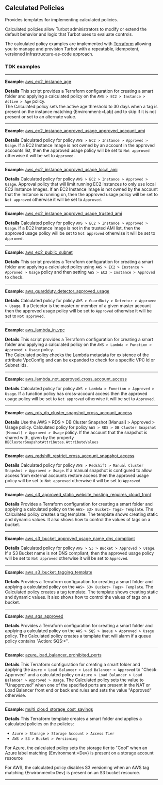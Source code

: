 ## Calculated Policies

Provides templates for implementing calculated policies. 

Calculated policies allow Turbot administrators to modify or extend the default behavior and logic that Turbot uses to evaluate controls.

The calculated policy examples are implemented with [Terraform](https://www.terraform.io) allowing you to manage and 
provision Turbot with a repeatable, idempotent, versioned infrastructure-as-code approach.

### TDK examples

---

**Example**: [aws_ec2_instance_age](./aws_ec2_instance_age/README.md)

**Details**
This script provides a Terraform configuration for creating a smart folder and applying a calculated policy on the 
`AWS > EC2 > Instance > Active > Age` policy.  
The Calculated policy sets the active age threshold to 30 days when a tag is present on the instance matching 
{Environment:=Lab} and to skip if it is not present or set to an alternate value.

---

**Example**: [aws_ec2_instance_approved_usage_approved_account_ami](./aws_ec2_instance_approved_usage_approved_account_ami/README.md)

**Details**
Calculated policy for policy `AWS > EC2 > Instance > Approved > Usage`.
If a EC2 Instance Image is not owned by an account in the approved accounts list, then the approved usage
policy will be set to `Not approved` otherwise it will be set to `Approved`.

---

**Example**: [aws_ec2_instance_approved_usage_local_ami](./aws_ec2_instance_approved_usage_local_ami/README.md)

**Details**
Calculated policy for policy `AWS > EC2 > Instance > Approved > Usage`.
Approval policy that will limit running EC2 Instances to only use local EC2 Instance Images.
If an EC2 Instance Image is not owned by the account that the Instance is running on, then the approved usage
policy will be set to `Not approved` otherwise it will be set to `Approved`.

---

**Example**: [aws_ec2_instance_approved_usage_trusted_ami](./aws_ec2_instance_approved_usage_trusted_ami/README.md)

**Details**
Calculated policy for policy `AWS > EC2 > Instance > Approved > Usage`.
If a EC2 Instance Image is not in the trusted AMI list, then the approved usage
policy will be set to `Not approved` otherwise it will be set to `Approved`.

---

**Example**: [aws_ec2_public_subnet](./aws_ec2_public_subnet/README.md)

**Details**
This script provides a Terraform configuration for creating a smart folder and applying a calculated policy using 
`AWS > EC2 > Instance > Approved > Usage` policy and then setting `AWS > EC2 > Instance > Approved` to check.

---

**Example**: [aws_guardduty_detector_approved_usage](./aws_guardduty_detector_approved_usage/README.md)

**Details**
Calculated policy for policy `AWS > GuardDuty > Detector > Approved > Usage`.
If a Detector is the master or member of a given master account then the approved usage policy will be set
to `Approved` otherwise it will be set to `Not approved`.

---

**Example**: [aws_lambda_in_vpc](./aws_lambda_in_vpc/README.md)

**Details**
This script provides a Terraform configuration for creating a smart folder and applying a calculated policy on the 
`AWS > Lambda > Function > Approved > Usage` policy.  
The Calculated policy checks the Lambda metadata for existence of the attribute VpcConfig and can be expanded to check
for a specific VPC Id or Subnet Ids.

---

**Example**: [aws_lambda_not_approved_cross_account_access](./aws_lambda_not_approved_cross_account_access/README.md)

**Details**
Calculated policy for policy `AWS > Lambda > Function > Approved > Usage`.
If a function policy has cross-account access then the approved usage policy will be set to `Not approved` otherwise
it will be set to `Approved`.

---

**Example**: [aws_rds_db_cluster_snapshot_cross_account_access](./aws_rds_db_cluster_snapshot_cross_account_access/README.md)

**Details**
Use the AWS > RDS > DB Cluster Snapshot [Manual] > Approved > Usage policy.
Calculated policy for policy `AWS > RDS > DB Cluster Snapshot [Manual] > Approved > Usage` policy.
If the account that the snapshot is shared with, given by the property `DBClusterSnapshotAttributes.AttributeValues`

---

**Example**: [aws_redshift_restrict_cross_account_snapshot_access](./aws_redshift_restrict_cross_account_snapshot_access/README.md)

**Details**
Calculated policy for policy `AWS > Redshift > Manual Cluster Snapshot > Approved > Usage`.
If a manual snapshot is configured to allow access from external accounts restore access then the approved usage 
policy will be set to `Not approved` otherwise it will be set to `Approved`.

---

**Example**: [aws_s3_approved_static_website_hosting_requires_cloud_front](./aws_s3_approved_static_website_hosting_requires_cloud_front/README.md)

**Details**
Provides a Terraform configuration for creating a smart folder and applying a calculated policy on the 
`AWS> S3> Bucket> Tags> Template`.
The Calculated policy creates a tag template.
The template shows creating static and dynamic values.
It also shows how to control the values of tags on a bucket.

---

**Example**: [aws_s3_bucket_approved_usage_name_dns_compliant](./aws_s3_bucket_approved_usage_name_dns_compliant/README.md)

**Details**
Calculated policy for policy `AWS > S3 > Bucket > Approved > Usage`.
If a S3 Bucket name is not DNS compliant, then the approved usage policy will be set to `Not approved` otherwise
it will be set to `Approved`.

---

**Example**: [aws_s3_bucket_tagging_template](./aws_s3_bucket_tagging_template/README.md)

**Details**
Provides a Terraform configuration for creating a smart folder and applying a calculated policy on the 
`AWS> S3> Bucket> Tags> Template`.
The Calculated policy creates a tag template.
The template shows creating static and dynamic values.
It also shows how to control the values of tags on a bucket.

---

**Example**: [aws_sqs_approved](./aws_sqs_approved/README.md)

**Details**
Provides a Terraform configuration for creating a smart folder and applying a calculated policy on the 
`AWS > SQS > Queue > Approved > Usage` policy.
The Calculated policy creates a template that will alarm if a queue policy contains "Action: SQS:*".

---

**Example**: [azure_load_balancer_prohibited_ports](./azure_load_balancer_prohibited_ports/README.md)

**Details**
This Terraform configuration for creating a smart folder and applying the 
`Azure > Load Balancer > Load Balancer > Approved` to "Check: Approved" and a calculated policy on 
`Azure > Load Balancer > Load Balancer > Approved > Usage`.
The Calculated policy sets the value to "Unapproved" when one of the specified ports are present in the NAT or Load 
Balancer front end or back end rules and sets the value "Approved" otherwise.

---

**Example**: [multi_cloud_storage_cost_savings](./multi_cloud_storage_cost_savings/README.md)

**Details**
This Terraform template creates a smart folder and applies a calculated policies on the policies:

- `Azure > Storage > Storage Account > Access Tier`
- `AWS > S3 > Bucket > Versioning`

For Azure, the calculated policy sets the storage tier to "Cool" when an Azure label matching {Environment:=Dev} is 
present on a storage account resource

For AWS, the calculated policy disables S3 versioning when an AWS tag matching {Environment:=Dev} is present on an 
S3 bucket resource.

---
